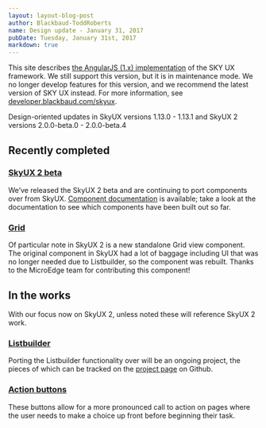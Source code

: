 ```yaml
---
layout: layout-blog-post
author: Blackbaud-ToddRoberts
name: Design update - January 31, 2017
pubDate: Tuesday, January 31st, 2017
markdown: true
---
```


<bb-alert bb-alert-type="warning">This site describes <a href="https://angularjs.org/">the AngularJS (1.x) implementation</a> of the SKY UX framework. We still support this version, but it is in maintenance mode. We no longer develop features for this version, and we recommend the latest version of SKY UX instead. For more information, see <a href="https://developer.blackbaud.com/skyux">developer.blackbaud.com/skyux</a>.</bb-alert>


Design-oriented updates in SkyUX versions 1.13.0 - 1.13.1 and SkyUX 2 versions 2.0.0-beta.0 - 2.0.0-beta.4

<!-- more -->

## Recently completed

### [SkyUX 2 beta](https://github.com/blackbaud/skyux2)

We’ve released the SkyUX 2 beta and are continuing to port components over from SkyUX. [Component documentation](https://developer.blackbaud.com/skyux2/) is available; take a look at the documentation to see which components have been built out so far.

### [Grid](https://developer.blackbaud.com/skyux2/components/grid)

Of particular note in SkyUX 2 is a new standalone Grid view component. The original component in SkyUX had a lot of baggage including UI that was no longer needed due to Listbuilder, so the component was rebuilt. Thanks to the MicroEdge team for contributing this component!

## In the works

With our focus now on SkyUX 2, unless noted these will reference SkyUX 2 work.

### [Listbuilder](https://github.com/blackbaud/skyux2/projects/3)

Porting the Listbuilder functionality over will be an ongoing project, the pieces of which can be tracked on the [project page](https://github.com/blackbaud/skyux2/projects/3) on Github.

### [Action buttons](https://github.com/blackbaud/skyux2/issues/319)

These buttons allow for a more pronounced call to action on pages where the user needs to make a choice up front before beginning their task.
